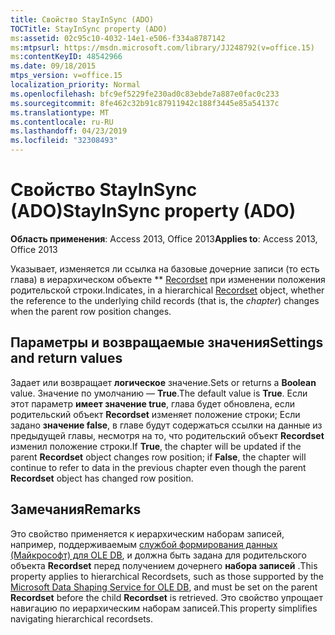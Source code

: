 ```yaml
---
title: Свойство StayInSync (ADO)
TOCTitle: StayInSync property (ADO)
ms:assetid: 02c95c10-4032-14e1-e506-f334a8787142
ms:mtpsurl: https://msdn.microsoft.com/library/JJ248792(v=office.15)
ms:contentKeyID: 48542966
ms.date: 09/18/2015
mtps_version: v=office.15
localization_priority: Normal
ms.openlocfilehash: bfc9ef5229fe230ad0c83ebde7a887e0fac0c233
ms.sourcegitcommit: 8fe462c32b91c87911942c188f3445e85a54137c
ms.translationtype: MT
ms.contentlocale: ru-RU
ms.lasthandoff: 04/23/2019
ms.locfileid: "32308493"
---
```

# <a name="stayinsync-property-ado"></a><span data-ttu-id="6a4ab-102">Свойство StayInSync (ADO)</span><span class="sxs-lookup"><span data-stu-id="6a4ab-102">StayInSync property (ADO)</span></span>


<span data-ttu-id="6a4ab-103">**Область применения**: Access 2013, Office 2013</span><span class="sxs-lookup"><span data-stu-id="6a4ab-103">**Applies to**: Access 2013, Office 2013</span></span>

<span data-ttu-id="6a4ab-104">Указывает, изменяется ли ссылка на базовые дочерние записи (то есть глава) в иерархическом объекте \*\* [Recordset](recordset-object-ado.md) при изменении положения родительской строки.</span><span class="sxs-lookup"><span data-stu-id="6a4ab-104">Indicates, in a hierarchical [Recordset](recordset-object-ado.md) object, whether the reference to the underlying child records (that is, the *chapter*) changes when the parent row position changes.</span></span>

## <a name="settings-and-return-values"></a><span data-ttu-id="6a4ab-105">Параметры и возвращаемые значения</span><span class="sxs-lookup"><span data-stu-id="6a4ab-105">Settings and return values</span></span>

<span data-ttu-id="6a4ab-106">Задает или возвращает **логическое** значение.</span><span class="sxs-lookup"><span data-stu-id="6a4ab-106">Sets or returns a **Boolean** value.</span></span> <span data-ttu-id="6a4ab-107">Значение по умолчанию — **True**.</span><span class="sxs-lookup"><span data-stu-id="6a4ab-107">The default value is **True**.</span></span> <span data-ttu-id="6a4ab-108">Если этот параметр **имеет значение true**, глава будет обновлена, если родительский объект **Recordset** изменяет положение строки; Если задано **значение false**, в главе будут содержаться ссылки на данные из предыдущей главы, несмотря на то, что родительский объект **Recordset** изменил положение строки.</span><span class="sxs-lookup"><span data-stu-id="6a4ab-108">If **True**, the chapter will be updated if the parent **Recordset** object changes row position; if **False**, the chapter will continue to refer to data in the previous chapter even though the parent **Recordset** object has changed row position.</span></span>

## <a name="remarks"></a><span data-ttu-id="6a4ab-109">Замечания</span><span class="sxs-lookup"><span data-stu-id="6a4ab-109">Remarks</span></span>

<span data-ttu-id="6a4ab-110">Это свойство применяется к иерархическим наборам записей, например, поддерживаемым [службой формирования данных (Майкрософт) для OLE DB](microsoft-data-shaping-service-for-ole-db-ado-service-provider.md), и должна быть задана для родительского объекта **Recordset** перед получением дочернего **набора записей** .</span><span class="sxs-lookup"><span data-stu-id="6a4ab-110">This property applies to hierarchical Recordsets, such as those supported by the [Microsoft Data Shaping Service for OLE DB](microsoft-data-shaping-service-for-ole-db-ado-service-provider.md), and must be set on the parent **Recordset** before the child **Recordset** is retrieved.</span></span> <span data-ttu-id="6a4ab-111">Это свойство упрощает навигацию по иерархическим наборам записей.</span><span class="sxs-lookup"><span data-stu-id="6a4ab-111">This property simplifies navigating hierarchical recordsets.</span></span>

